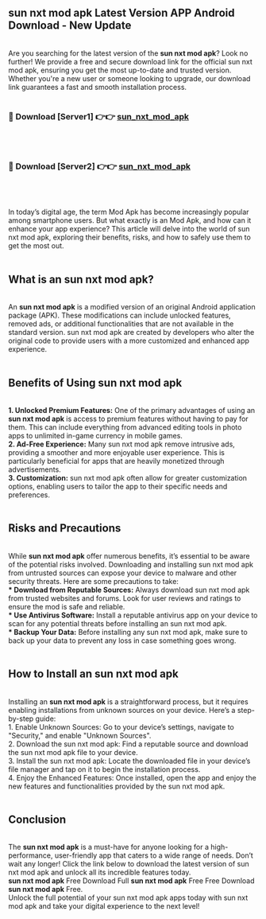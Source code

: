 ## sun nxt mod apk Latest Version APP Android Download - New Update
<br>
Are you searching for the latest version of the <strong>sun nxt mod apk</strong>? Look no further! We provide a free and secure download link for the official sun nxt mod apk, ensuring you get the most up-to-date and trusted version. Whether you're a new user or someone looking to upgrade, our download link guarantees a fast and smooth installation process.
<br>
<br>
<h3>🔴 Download [Server1] 👉👉 <a href="https://modyolo.store/sun+nxt+mod+apk">sun_nxt_mod_apk</a></h3><br>
<br>
<h3>🔴 Download [Server2] 👉👉 <a href="https://modyolo.store/sun+nxt+mod+apk">sun_nxt_mod_apk</a></h3><br>
<br>
<br>
In today’s digital age, the term Mod Apk has become increasingly popular among smartphone users. But what exactly is an Mod Apk, and how can it enhance your app experience? This article will delve into the world of sun nxt mod apk, exploring their benefits, risks, and how to safely use them to get the most out.
<br>
<br>
<h2>What is an sun nxt mod apk?</h2>
<br>
An <strong>sun nxt mod apk</strong> is a modified version of an original Android application package (APK). These modifications can include unlocked features, removed ads, or additional functionalities that are not available in the standard version. sun nxt mod apk are created by developers who alter the original code to provide users with a more customized and enhanced app experience.
<br>
<br>
<h2>Benefits of Using sun nxt mod apk</h2>
<br>
<strong> 1. Unlocked Premium Features:</strong> One of the primary advantages of using an <strong>sun nxt mod apk</strong> is access to premium features without having to pay for them. This can include everything from advanced editing tools in photo apps to unlimited in-game currency in mobile games.
<br>
<strong> 2. Ad-Free Experience:</strong> Many sun nxt mod apk remove intrusive ads, providing a smoother and more enjoyable user experience. This is particularly beneficial for apps that are heavily monetized through advertisements.
<br>
<strong> 3. Customization:</strong> sun nxt mod apk often allow for greater customization options, enabling users to tailor the app to their specific needs and preferences.
<br>
<br>
<h2>Risks and Precautions</h2>
<br>
While <strong>sun nxt mod apk</strong> offer numerous benefits, it’s essential to be aware of the potential risks involved. Downloading and installing sun nxt mod apk from untrusted sources can expose your device to malware and other security threats. Here are some precautions to take:
<br>
<strong> * Download from Reputable Sources:</strong> Always download sun nxt mod apk from trusted websites and forums. Look for user reviews and ratings to ensure the mod is safe and reliable.
<br>
<strong> * Use Antivirus Software:</strong> Install a reputable antivirus app on your device to scan for any potential threats before installing an sun nxt mod apk.
<br>
<strong> * Backup Your Data:</strong> Before installing any sun nxt mod apk, make sure to back up your data to prevent any loss in case something goes wrong.
<br>
<br>
<h2>How to Install an sun nxt mod apk</h2>
<br>
Installing an <strong>sun nxt mod apk</strong> is a straightforward process, but it requires enabling installations from unknown sources on your device. Here’s a step-by-step guide:
<br>
 1. Enable Unknown Sources: Go to your device’s settings, navigate to "Security," and enable "Unknown Sources".
<br>
 2. Download the sun nxt mod apk: Find a reputable source and download the sun nxt mod apk file to your device.
<br>
 3. Install the sun nxt mod apk: Locate the downloaded file in your device’s file manager and tap on it to begin the installation process.
<br>
 4. Enjoy the Enhanced Features: Once installed, open the app and enjoy the new features and functionalities provided by the sun nxt mod apk.
<br>
<br>
<h2><strong>Conclusion</strong></h2>
<br>
The <strong>sun nxt mod apk</strong> is a must-have for anyone looking for a high-performance, user-friendly app that caters to a wide range of needs. Don’t wait any longer! Click the link below to download the latest version of sun nxt mod apk and unlock all its incredible features today.
<br>
<strong>sun nxt mod apk</strong> Free Download Full <strong>sun nxt mod apk</strong> Free Free Download <strong>sun nxt mod apk</strong> Free.
<br>
Unlock the full potential of your sun nxt mod apk apps today with sun nxt mod apk and take your digital experience to the next level!